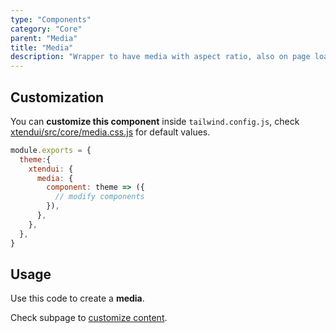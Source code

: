 ```yaml
---
type: "Components"
category: "Core"
parent: "Media"
title: "Media"
description: "Wrapper to have media with aspect ratio, also on page load, useful also for advanced animations."
---
```


## Customization

You can **customize this component** inside `tailwind.config.js`, check [xtendui/src/core/media.css.js](https://github.com/minimit/xtendui/blob/master/src/core/media.css.js) for default values.

```jsx
module.exports = {
  theme:{
    xtendui: {
      media: {
        component: theme => ({
          // modify components
        }),
      },
    },
  },
}
```

## Usage

Use this code to create a **media**.

<demo>
  <demovanilla src="vanilla/components/core/media/usage">
  </demovanilla>
</demo>

Check subpage to [customize content](/components/core/media/content).
